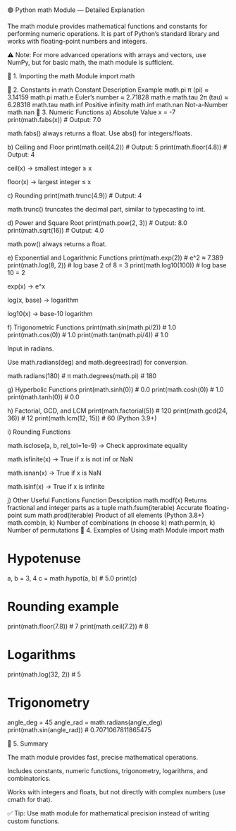 🟢 Python math Module — Detailed Explanation

The math module provides mathematical functions and constants for performing numeric operations. It is part of Python’s standard library and works with floating-point numbers and integers.

⚠️ Note: For more advanced operations with arrays and vectors, use NumPy, but for basic math, the math module is sufficient.

🔹 1. Importing the math Module
import math

🔹 2. Constants in math
Constant	Description	Example
math.pi	π (pi) ≈ 3.14159	math.pi
math.e	Euler’s number ≈ 2.71828	math.e
math.tau	2π (tau) ≈ 6.28318	math.tau
math.inf	Positive infinity	math.inf
math.nan	Not-a-Number	math.nan
🔹 3. Numeric Functions
a) Absolute Value
x = -7
print(math.fabs(x))  # Output: 7.0


math.fabs() always returns a float. Use abs() for integers/floats.

b) Ceiling and Floor
print(math.ceil(4.2))   # Output: 5
print(math.floor(4.8))  # Output: 4


ceil(x) → smallest integer ≥ x

floor(x) → largest integer ≤ x

c) Rounding
print(math.trunc(4.9))  # Output: 4


math.trunc() truncates the decimal part, similar to typecasting to int.

d) Power and Square Root
print(math.pow(2, 3))   # Output: 8.0
print(math.sqrt(16))    # Output: 4.0


math.pow() always returns a float.

e) Exponential and Logarithmic Functions
print(math.exp(2))      # e^2 ≈ 7.389
print(math.log(8, 2))   # log base 2 of 8 = 3
print(math.log10(100))  # log base 10 = 2


exp(x) → e^x

log(x, base) → logarithm

log10(x) → base-10 logarithm

f) Trigonometric Functions
print(math.sin(math.pi/2))  # 1.0
print(math.cos(0))          # 1.0
print(math.tan(math.pi/4))  # 1.0


Input in radians.

Use math.radians(deg) and math.degrees(rad) for conversion.

math.radians(180)  # π
math.degrees(math.pi)  # 180

g) Hyperbolic Functions
print(math.sinh(0))   # 0.0
print(math.cosh(0))   # 1.0
print(math.tanh(0))   # 0.0

h) Factorial, GCD, and LCM
print(math.factorial(5))  # 120
print(math.gcd(24, 36))   # 12
print(math.lcm(12, 15))   # 60  (Python 3.9+)

i) Rounding Functions

math.isclose(a, b, rel_tol=1e-9) → Check approximate equality

math.isfinite(x) → True if x is not inf or NaN

math.isnan(x) → True if x is NaN

math.isinf(x) → True if x is infinite

j) Other Useful Functions
Function	Description
math.modf(x)	Returns fractional and integer parts as a tuple
math.fsum(iterable)	Accurate floating-point sum
math.prod(iterable)	Product of all elements (Python 3.8+)
math.comb(n, k)	Number of combinations (n choose k)
math.perm(n, k)	Number of permutations
🔹 4. Examples of Using math Module
import math

# Hypotenuse
a, b = 3, 4
c = math.hypot(a, b)  # 5.0
print(c)

# Rounding example
print(math.floor(7.8))  # 7
print(math.ceil(7.2))   # 8

# Logarithms
print(math.log(32, 2))  # 5

# Trigonometry
angle_deg = 45
angle_rad = math.radians(angle_deg)
print(math.sin(angle_rad))  # 0.7071067811865475

🔹 5. Summary

The math module provides fast, precise mathematical operations.

Includes constants, numeric functions, trigonometry, logarithms, and combinatorics.

Works with integers and floats, but not directly with complex numbers (use cmath for that).

✅ Tip: Use math module for mathematical precision instead of writing custom functions.